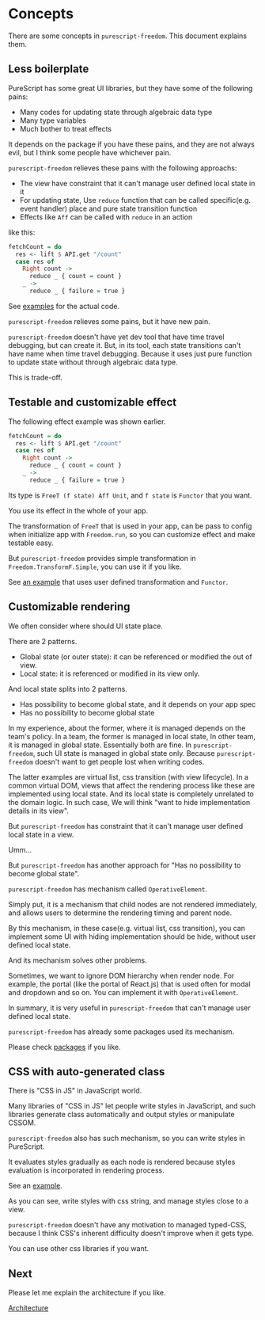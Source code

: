 # Concepts

There are some concepts in `purescript-freedom`.
This document explains them.

## Less boilerplate

PureScript has some great UI libraries, but they have some of the following pains:

- Many codes for updating state through algebraic data type
- Many type variables
- Much bother to treat effects

It depends on the package if you have these pains, and they are not always evil,  but I think some people have whichever pain.

`purescript-freedom` relieves these pains with the following approachs:

- The view have constraint that it can't manage user defined local state in it
- For updating state, Use `reduce` function that can be called specific(e.g. event handler) place and pure state transition function
- Effects like `Aff` can be called with `reduce` in an action

like this:

```purescript
fetchCount = do
  res <- lift $ API.get "/count"
  case res of
    Right count ->
      reduce _ { count = count }
    _ ->
      reduce _ { failure = true }
```

See [examples](https://github.com/purescript-freedom/purescript-freedom/blob/master/examples/basic/src/View/PostEdit.purs) for the actual code.

`purescript-freedom` relieves some pains, but it have new pain.

`purescript-freedom` doesn't have yet dev tool that have time travel debugging, but can create it.
But, in its tool, each state transitions can't have name when time travel debugging.
Because it uses just pure function to update state without through algebraic data type.

This is trade-off.

## Testable and customizable effect

The following effect example was shown earlier.

```purescript
fetchCount = do
  res <- lift $ API.get "/count"
  case res of
    Right count ->
      reduce _ { count = count }
    _ ->
      reduce _ { failure = true }
```

Its type is `FreeT (f state) Aff Unit`, and `f state` is `Functor` that you want.

You use its effect in the whole of your app.

The transformation of `FreeT` that is used in your app, can be pass to config when initialize app with `Freedom.run`, so you can customize effect and make testable easy.

But `purescript-freedom` provides simple transformation in `Freedom.TransformF.Simple`, you can use it if you like.

See [an example](https://github.com/purescript-freedom/purescript-freedom/tree/master/examples/user-defined-transformF) that uses user defined transformation and `Functor`.

## Customizable rendering

We often consider where should UI state place.

There are 2 patterns.

- Global state (or outer state): it can be referenced or modified the out of view.
- Local state: it is referenced or modified in its view only. 

And local state splits into 2 patterns.

- Has possibility to become global state, and it depends on your app spec
- Has no possibility to become global state

In my experience, about the former, where it is managed depends on the team's policy.
In a team, the former is managed in local state, In other team, it is managed in global state.
Essentially both are fine.
In `purescript-freedom`, such UI state is managed in global state only.
Because `purescript-freedom` doesn't want to get people lost when writing codes.

The latter examples are virtual list, css transition (with view lifecycle).
In a common virtual DOM, views that affect the rendering process like these are implemented using local state.
And its local state is completely unrelated to the domain logic.
In such case, We will think "want to hide implementation details in its view".

But `purescript-freedom` has constraint that it can't manage user defined local state in a view.

Umm...

But `purescript-freedom` has another approach for "Has no possibility to become global state".

`purescript-freedom` has mechanism called `OperativeElement`.

Simply put, it is a mechanism that child nodes are not rendered immediately, and allows users to determine the rendering timing and parent node.

By this mechanism, in these case(e.g. virtual list, css transition), you can implement some UI with hiding implementation should be hide, without user defined local state.

And its mechanism solves other problems.

Sometimes, we want to ignore DOM hierarchy when render node.
For example, the portal (like the portal of React.js) that is used often for modal and dropdown and so on.
You can implement it with `OperativeElement`.

In summary, it is very useful in `purescript-freedom` that can't manage user defined local state.

`purescript-freedom` has already some packages used its mechanism.

Please check [packages](https://github.com/purescript-freedom) if you like.

## CSS with auto-generated class

There is "CSS in JS" in JavaScript world.

Many libraries of "CSS in JS" let people write styles in JavaScript, and such libraries generate class automatically and output styles or manipulate CSSOM.

`purescript-freedom` also has such mechanism, so you can write styles in PureScript.

It evaluates styles gradually as each node is rendered because styles evaluation is incorporated in rendering process.

See an [example](https://github.com/purescript-freedom/purescript-freedom/blob/master/examples/basic/src/View/PostsIndex.purs#L68-L79).

As you can see, write styles with css string, and manage styles close to a view.

`purescript-freedom` doesn't have any motivation to managed typed-CSS, because I think CSS's inherent difficulty doesn't improve when it gets type.

You can use other css libraries if you want.

## Next

Please let me explain the architecture if you like.

[Architecture](https://github.com/purescript-freedom/purescript-freedom/tree/master/docs/03-Architecture.md)
